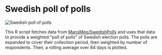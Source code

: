 # Swedish poll of polls

![Swedish poll of polls](/urdh/r-things/raw/master/polls/sample.png)

This R script fetches data from [MansMeg/SwedishPolls][swedishpolls] and uses that data to provide a weighted "poll of polls" of Swedish election polls.
The polls are expanded to cover their collection period, then weighted by number of respondents. Then, a rolling average over 84 days is plotted.

[swedishpolls]: https://github.com/MansMeg/SwedishPolls
